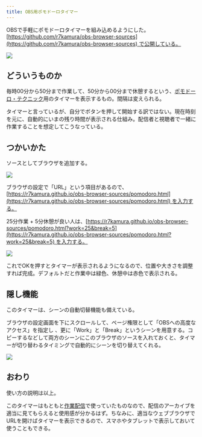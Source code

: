 ```yaml
---
title: OBS用ポモドーロタイマー
---
```

OBSで手軽にポモドーロタイマーを組み込めるようにした。[https://github.com/r7kamura/obs-browser-sources](https://github.com/r7kamura/obs-browser-sources) で公開している。

![](https://lh6.googleusercontent.com/sf9nWOxZDKLFEiYghlqHHGSFiZXyJ-CuYrW2e57sut16oR8S0oPFQdL1N6VYQDPk54kphCJrLIRNyoTQaU9S13StbSmgxWTQUbxXGK1lbcO7YdFLAKx9BWCd_U-TKn3aMlwsBt2x_Xd18oe_M0RZGAGcwRG2xsYIqhV0CiP2iBx_XhR1YiyErcpL)

どういうものか
-------

毎時00分から50分まで作業して、50分から00分まで休憩するという、[ポモドーロ・テクニック](https://ja.wikipedia.org/wiki/%E3%83%9D%E3%83%A2%E3%83%89%E3%83%BC%E3%83%AD%E3%83%BB%E3%83%86%E3%82%AF%E3%83%8B%E3%83%83%E3%82%AF)用のタイマーを表示するもの。間隔は変えられる。

タイマーと言っているが、自分でボタンを押して開始する訳ではない。現在時刻を元に、自動的にいまの残り時間が表示される仕組み。配信者と視聴者で一緒に作業することを想定してこうなっている。

つかいかた
-----

ソースとしてブラウザを追加する。

![](https://lh5.googleusercontent.com/A3tAjSFev1p7xCFmbQGCuv11srOTWnj21c_3--CNeTbvsQnGJBJ-UrLs1jZbTQvOG9GHDtduANuQTvthtfIclp5l21Q2lxEfxI9z53_hLwN8mKK15S6JTEMBbxuWKt7gMNnyH4tWx9Rsu18JQ9RwX-bNemJwQtcgvosA-ddaKC9MdNpjBTIJ1FwP)

ブラウザの設定で「URL」という項目があるので、[https://r7kamura.github.io/obs-browser-sources/pomodoro.html](https://r7kamura.github.io/obs-browser-sources/pomodoro.html) を入力する。

25分作業 + 5分休憩が良い人は、[https://r7kamura.github.io/obs-browser-sources/pomodoro.html?work=25&break=5](https://r7kamura.github.io/obs-browser-sources/pomodoro.html?work=25&break=5) を入力する。

![](https://lh4.googleusercontent.com/7AtWns0jUeabizJCrP9UbbAU_U9W9vpw9fQ5oYBEQW7VPPFipyq7FengUASAOTap_daqV3cJ2kqqrN2v640nO0BeE2tXlc4fJYswQu6qTbXqAkv4WE-4yuSNIky8fjOiYqRqcJw-XkgpyzdjqzwSExvvSHjCM2AQhYB5lwCOVnl4cDd_k8atNMRd)

これでOKを押すとタイマーが表示されるようになるので、位置や大きさを調整すれば完成。デフォルトだと作業中は緑色、休憩中は赤色で表示される。

隠し機能
----

このタイマーは、シーンの自動切替機能も備えている。

ブラウザの設定画面を下にスクロールして、ページ権限として「OBSへの高度なアクセス」を指定し 、更に「Work」と「Break」というシーンを用意する。コピーするなどして両方のシーンにこのブラウザのソースを入れておくと、タイマーが切り替わるタイミングで自動的にシーンを切り替えてくれる。

![](https://lh3.googleusercontent.com/iGha-FAPUBPO1KnwFNOFcJBv3eu1OZz08mZwK05ZmtroKUoLUh3yKS1znJGEbXbvT8DQ8U75ru77YPHdTrGA-TJ-GFe8BYYoGRK30-IlPoX6iKA_gGcVD-_xOnF2BYNoS8JF1Vyu6mAUKWPWvH9RTDf7lOlYm3cuB2OVQVhkQzlhhperD2LK3f3m)

おわり
---

使い方の説明は以上。

このタイマーはもともと[作業配信](https://www.youtube.com/channel/UC5s-KpSDGzxWPWNv94PnJHw)で使っていたものなので、配信のアーカイブを適当に見てもらえると使用感が分かるはず。ちなみに、適当なウェブブラウザでURLを開けばタイマーを表示できるので、スマホやタブレットで表示しておいて使うこともできる。

